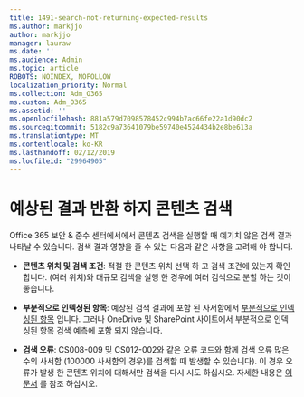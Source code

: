 ```yaml
---
title: 1491-search-not-returning-expected-results
ms.author: markjjo
author: markjjo
manager: lauraw
ms.date: ''
ms.audience: Admin
ms.topic: article
ROBOTS: NOINDEX, NOFOLLOW
localization_priority: Normal
ms.collection: Adm_O365
ms.custom: Adm_O365
ms.assetid: ''
ms.openlocfilehash: 881a579d7098578452c994b7ac66fe22a1d90dc2
ms.sourcegitcommit: 5182c9a73641079be59740e4524434b2e8be613a
ms.translationtype: MT
ms.contentlocale: ko-KR
ms.lasthandoff: 02/12/2019
ms.locfileid: "29964905"
---
```

# <a name="content-search-not-returning-expected-results"></a>예상된 결과 반환 하지 콘텐츠 검색

Office 365 보안 & 준수 센터에서에서 콘텐츠 검색을 실행할 때 예기치 않은 검색 결과 나타날 수 있습니다. 검색 결과 영향을 줄 수 있는 다음과 같은 사항을 고려해 야 합니다.

- **콘텐츠 위치 및 검색 조건**: 적절 한 콘텐츠 위치 선택 하 고 검색 조건에 있는지 확인 합니다. (여러 위치)와 대규모 검색을 실행 한 경우에 여러 검색으로 분할 하는 것이 좋습니다.

- **부분적으로 인덱싱된 항목**: 예상된 검색 결과에 포함 된 사서함에서 [부분적으로 인덱싱된 항목](https://docs.microsoft.com/office365/securitycompliance/partially-indexed-items-in-content-search) 입니다. 그러나 OneDrive 및 SharePoint 사이트에서 부분적으로 인덱싱된 항목 검색 예측에 포함 되지 않습니다.

- **검색 오류**: CS008-009 및 CS012-002와 같은 오류 코드와 함께 검색 오류 많은 수의 사서함 (100000 사서함의 경우)를 검색할 때 발생할 수 있습니다). 이 경우 오류가 발생 한 콘텐츠 위치에 대해서만 검색을 다시 시도 하십시오. 자세한 내용은 [이 문서](https://docs.microsoft.com/office365/securitycompliance/retry-failed-content-search) 를 참조 하십시오.

